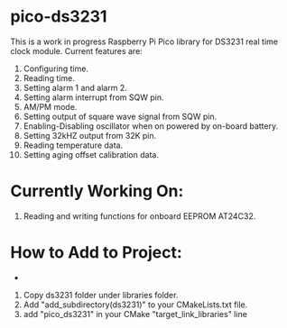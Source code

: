 # pico-ds3231
This is a work in progress Raspberry Pi Pico library for DS3231 real time clock module.
Current features are:
1. Configuring time.
2. Reading time.
3. Setting alarm 1 and alarm 2.
4. Setting alarm interrupt from SQW pin.
5. AM/PM mode.
6. Setting output of square wave signal from SQW pin.
7. Enabling-Disabling oscillator when on powered by on-board battery.
8. Setting 32kHZ output from 32K pin.
9. Reading temperature data.
10. Setting aging offset calibration data.

# Currently Working On:
1. Reading and writing functions for onboard EEPROM AT24C32.

# How to Add to Project:
-
1. Copy ds3231 folder under libraries folder.
2. Add "add_subdirectory(ds3231)" to your CMakeLists.txt file.
3. add "pico_ds3231" in your CMake "target_link_libraries" line 
